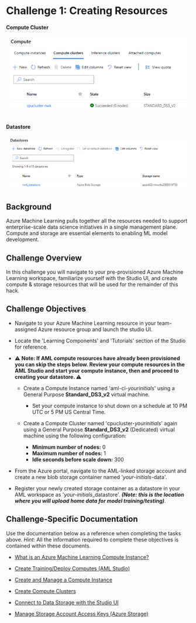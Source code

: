 # Challenge 1: Creating Resources

#### Compute Cluster
![Compute Cluster](../img/C1.png?raw=true "Compute Cluster")

#### Datastore
![Datastore](../img/C1-2.png?raw=true "Datastore")

## Background

Azure Machine Learning pulls together all the resources needed to support enterprise-scale data science initiatives in a single management plane. Compute and storage are essential elements to enabling ML model development.

## Challenge Overview

In this challenge you will navigate to your pre-provisioned Azure Machine Learning workspace, familiarize yourself with the Studio UI, and create compute & storage resources that will be used for the remainder of this hack. 

## Challenge Objectives

-	Navigate to your Azure Machine Learning resource in your team-assigned Azure resource group and launch the studio UI.

-	Locate the 'Learning Components' and 'Tutorials' section of the Studio for reference.

- ⚠️ <b>Note: If AML compute resources have already been provisioned you can skip the steps below. Review your compute resources in the AML Studio and start your compute instance, then and proceed to creating your datastore. </b>⚠️

    -	Create a Compute Instance named 'aml-ci-<i>yourinitials</i>' using a General Purpose <b>Standard_DS3_v2</b> virtual machine. 

        -	Set your compute instance to shut down on a schedule at 10 PM UTC or 5 PM US Central Time.

    -	Create a Compute Cluster named 'cpucluster-<i>yourinitials</i>' again using a General Purpose <b>Standard_DS3_v2</b> (Dedicated) virtual machine using the following configuration:
        -	<b>Minimum number of nodes:</b> 0
        -	<b>Maximum number of nodes:</b> 1
        -	<b>Idle seconds before scale down:</b> 300

-	From the Azure portal, navigate to the AML-linked storage account and create a new blob storage container named '<i>your-initials</i>-data'.

-	Register your newly created storage container as a datastore in your AML workspace as '<i>your-initials</i>_datastore'. <i><b>(Note: this is the location where you will upload home data for model training/testing)</b></i>.

## Challenge-Specific Documentation

Use the documentation below as a reference when completing the tasks above. <i>Hint:</i> All the information required to complete these objectives is contained within these documents. 

- [What is an Azure Machine Learning Compute Instance?](https://docs.microsoft.com/en-us/azure/machine-learning/concept-compute-instance)

- [Create Training/Deploy Computes (AML Studio)](https://docs.microsoft.com/en-us/azure/machine-learning/how-to-create-attach-compute-studio)

- [Create and Manage a Compute Instance](https://learn.microsoft.com/en-us/azure/machine-learning/v1/how-to-create-manage-compute-instance?tabs=python)

- [Create Compute Clusters](https://learn.microsoft.com/en-us/azure/machine-learning/v1/how-to-create-attach-compute-cluster?tabs=python)

- [Connect to Data Storage with the Studio UI](https://learn.microsoft.com/en-us/azure/machine-learning/v1/how-to-connect-data-ui?tabs=credential)

- [Manage Storage Account Access Keys (Azure Storage)](https://docs.microsoft.com/en-us/azure/storage/common/storage-account-keys-manage?tabs=azure-portal)